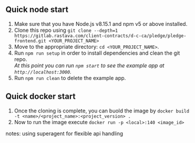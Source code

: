 ## Quick node start

1.  Make sure that you have Node.js v8.15.1 and npm v5 or above installed.
2.  Clone this repo using `git clone --depth=1 https://gitlab.rastava.com/client-contracts/d-c-ca/pledge/pledge-frontend.git <YOUR_PROJECT_NAME>`
3.  Move to the appropriate directory: `cd <YOUR_PROJECT_NAME>`.<br />
4.  Run `npm run setup` in order to install dependencies and clean the git repo.<br />
    _At this point you can run `npm start` to see the example app at `http://localhost:3000`._
5.  Run `npm run clean` to delete the example app.


## Quick docker start

1.  Once the cloning is complete, you can buold the image by `docker build -t <name>/<project_name>:<project_version> .`
2.  Now to run the image execute `docker run -p <local>:140 <image_id>`




notes:
    using superagent for flexible api handling